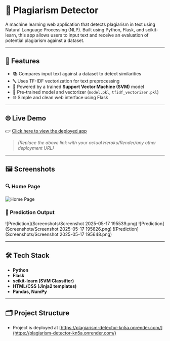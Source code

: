 # 📄 Plagiarism Detector

A machine learning web application that detects plagiarism in text using Natural Language Processing (NLP). Built using Python, Flask, and scikit-learn, this app allows users to input text and receive an evaluation of potential plagiarism against a dataset.

---

## 🚀 Features

- 📚 Compares input text against a dataset to detect similarities  
- 🔤 Uses TF-IDF vectorization for text preprocessing  
- 🤖 Powered by a trained **Support Vector Machine (SVM)** model  
- 🧠 Pre-trained model and vectorizer (`model.pkl`, `tfidf_vectorizer.pkl`)  
- 🌐 Simple and clean web interface using Flask

---

## 🌐 Live Demo

👉 [Click here to view the deployed app](https://your-app-name.herokuapp.com/)  
> *(Replace the above link with your actual Heroku/Render/any other deployment URL)*

---

## 🖼️ Screenshots

### 🔍 Home Page
![Home Page](screenshots/homepage.png)

### 📄 Prediction Output
![Prediction](Screenshots/Screenshot 2025-05-17 195539.png)
![Prediction](Screenshots/Screenshot 2025-05-17 195626.png)
![Prediction](Screenshots/Screenshot 2025-05-17 195648.png)

---

## 🛠️ Tech Stack

- **Python**  
- **Flask**  
- **scikit-learn (SVM Classifier)**  
- **HTML/CSS (Jinja2 templates)**  
- **Pandas, NumPy**

---

## 🗂️ Project Structure


- Project is deployed at [https://plagiarism-detector-kn5a.onrender.com/](https://plagiarism-detector-kn5a.onrender.com/)
